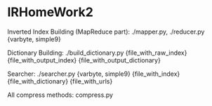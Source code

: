 # IRHomeWork2

Inverted Index Building (MapReduce part): ./mapper.py, ./reducer.py {varbyte, simple9}

Dictionary Building: ./build_dictionary.py {file_with_raw_index} {file_with_output_index} {file_with_output_dictionary}

Searcher: ./searcher.py {varbyte, simple9} {file_with_index} {file_with_dictionary} {file_with_urls}

All compress methods: compress.py
